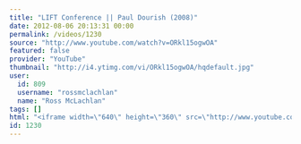 ```yaml
---
title: "LIFT Conference || Paul Dourish (2008)"
date: 2012-08-06 20:13:31 00:00
permalink: /videos/1230
source: "http://www.youtube.com/watch?v=ORkl15ogwOA"
featured: false
provider: "YouTube"
thumbnail: "http://i4.ytimg.com/vi/ORkl15ogwOA/hqdefault.jpg"
user:
  id: 809
  username: "rossmclachlan"
  name: "Ross McLachlan"
tags: []
html: "<iframe width=\"640\" height=\"360\" src=\"http://www.youtube.com/embed/ORkl15ogwOA?wmode=transparent&fs=1&feature=oembed\" frameborder=\"0\" allowfullscreen></iframe>"
id: 1230
---
```


